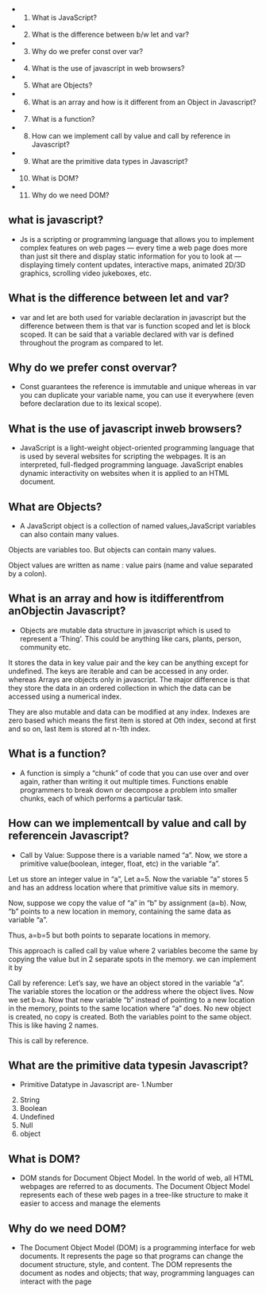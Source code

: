 + 1. What is JavaScript?
+ 2. What is the difference between b/w let and var?
+ 3. Why do we prefer const over var?
+ 4. What is the use of javascript in web browsers?
+ 5. What are Objects?
+ 6. What is an array and how is it different from an Object in Javascript?
+ 7. What is a function?
+ 8. How can we implement call by value and call by reference in Javascript?
+ 9. What are the primitive data types in Javascript?
+ 10. What is DOM?
+ 11. Why do we need DOM?

## what is javascript?
- Js is a scripting or programming language that allows you to implement complex features on web pages — every time a web page does more than just sit there and display static information for you to look at — displaying timely content updates, interactive maps, animated 2D/3D graphics, scrolling video jukeboxes, etc.

## What is the difference between let and var?
- var and let are both used for variable declaration in javascript but the difference between them is that var is function scoped and let is block scoped. It can be said that a variable declared with var is defined throughout the program as compared to let.

## Why do we prefer const overvar?
- Const guarantees the reference is immutable and unique whereas in var you can duplicate your variable name, you can use it everywhere (even before declaration due to its lexical scope).

## What is the use of javascript inweb browsers?
-  JavaScript is a light-weight object-oriented programming language that is used by several websites for scripting the webpages. It is an interpreted, full-fledged programming language. JavaScript enables dynamic interactivity on websites when it is applied to an HTML document.

## What are Objects?
- A JavaScript object is a collection of named values,JavaScript variables can also contain many values.

Objects are variables too. But objects can contain many values.

Object values are written as name : value pairs (name and value separated by a colon).

## What is an array and how is itdifferentfrom anObjectin Javascript?
- Objects are mutable data structure in javascript which is used to represent a ‘Thing’. This could be anything like cars, plants, person, community etc.

It stores the data in key value pair and the key can be anything except for undefined. The keys are iterable and can be accessed in any order.
                     whereas 
Arrays are objects only in javascript. The major difference is that they store the data in an ordered collection in which the data can be accessed using a numerical index.

They are also mutable and data can be modified at any index. Indexes are zero based which means the first item is stored at Oth index, second at first and so on, last item is stored at n-1th index.

## What is a function?
- A function is simply a “chunk” of code that you can use over and over again, rather than writing it out multiple times. Functions enable programmers to break down or decompose a problem into smaller chunks, each of which performs a particular task.

## How can we implementcall by value and call by referencein Javascript?
- Call by Value: Suppose there is a variable named “a”. Now, we store a primitive value(boolean, integer, float, etc) in the variable “a”.

Let us store an integer value in “a”, Let a=5. Now the variable “a” stores 5 and has an address location where that primitive value sits in memory.

Now, suppose we copy the value of “a” in “b” by assignment (a=b). Now, “b” points to a new location in memory, containing the same data as variable “a”.

Thus, a=b=5 but both points to separate locations in memory.

This approach is called call by value where 2 variables become the same by copying the value but in 2 separate spots in the memory.
we can implement it by
<!-- <script type="text/javascript">
     By value (primitives)
    var a = 5;
    var b;
    b = a;
    a = 3;
    console.log(a);
    console.log(b);
</script> -->
Call by reference: Let’s say, we have an object stored in the variable “a”. The variable stores the location or the address where the object lives. Now we set b=a. Now that new variable “b” instead of pointing to a new location in the memory, points to the same location where “a” does. No new object is created, no copy is created. Both the variables point to the same object. This is like having 2 names.

This is call by reference.
 <script>
  
    // By reference (all objects (including functions))
    var c = { greeting : 'Welcome' };
    var d;
    d = c;
  
    // Mutating the value of c
    c.greeting = 'Welcome to geeksforgeeks';
    console.log(c);
    console.log(d);
</script> 

## What are the primitive data typesin Javascript?
-  Primitive Datatype in Javascript
are- 1.Number
2. String
3. Boolean
4. Undefined
5. Null
6. object
## What is DOM?
- DOM stands for Document Object Model. In the world of web, all HTML webpages are referred to as documents. The Document Object Model represents each of these web pages in a tree-like structure to make it easier to access and manage the elements
## Why do we need DOM?
- The Document Object Model (DOM) is a programming interface for web documents. It represents the page so that programs can change the document structure, style, and content. The DOM represents the document as nodes and objects; that way, programming languages can interact with the page
